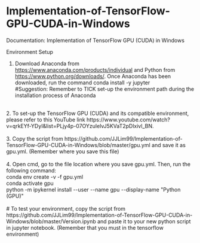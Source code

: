 # Implementation-of-TensorFlow-GPU-CUDA-in-Windows

Documentation: Implementation of TensorFlow GPU (CUDA) in Windows

Environment Setup<br/>
1.	Download Anaconda from https://www.anaconda.com/products/individual and Python from https://www.python.org/downloads/. Once Anaconda has been downloaded, run the command
conda install -y jupyter <br/>
#Suggestion: Remember to TICK set-up the environment path during the installation process of Anaconda 
<br/>
2.	To set-up the TensorFlow GPU (CUDA) and its compatible environment, please refer to this YouTube link https://www.youtube.com/watch?v=qrkEYf-YDyI&list=PLjy4p-07OYzulelvJ5KVaT2pDlxivl_BN.<br/>
<br/>
3.	Copy the script from https://github.com/JJLim99/Implementation-of-TensorFlow-GPU-CUDA-in-Windows/blob/master/gpu.yml and save it as gpu.yml. (Remember where you save this file)<br/>
<br/>
4.	Open cmd, go to the file location where you save gpu.yml. Then, run the following command:<br/>
conda env create -v -f gpu.yml <br/>
conda activate gpu<br/>
python -m ipykernel install --user --name gpu --display-name "Python (GPU)" <br/>
<br/>
# To test your environment, copy the script from https://github.com/JJLim99/Implementation-of-TensorFlow-GPU-CUDA-in-Windows/blob/master/Version.ipynb and paste it to your new python script in jupyter notebook. (Remember that you must in the tensorflow environment) 


